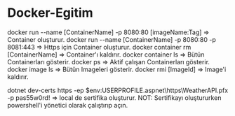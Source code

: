 # Docker-Egitim

docker run --name [ContainerName] -p 8080:80 [imageName:Tag]  => Container oluşturur.
docker run --name [ContainerName] -p 8080:80 -p 8081:443 => Https için Container oluşturur.
docker container rm [ContainerName] => Container'ı kaldırır.
docker container ls => Bütün Containerları gösterir.
docker ps => Aktif çalışan Containerları gösterir.
docker image ls => Bütün Imageleri gösterir.
docker rmi [ImageId] => Image'i kaldırır.


dotnet dev-certs https -ep $env:USERPROFILE\.aspnet\https\WeatherAPI.pfx -p pas55w0rd! => local de sertifika oluşturur.
NOT: Sertifikayı oluştururken powershell'i yönetici olarak çalıştırıp açın.
